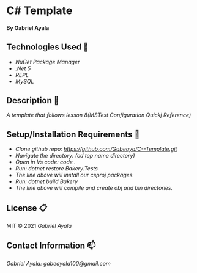 # C# Template 


#### By Gabriel Ayala

## Technologies Used :floppy_disk:
* _NuGet Package Manager_
* _.Net 5_
* _REPL_
* _MySQL_

## Description :page_with_curl:
_A template that follows lesson 8(MSTest Configuration Quickj Reference)_

## Setup/Installation Requirements :triangular_ruler:

* _Clone github repo: https://github.com/Gabeaya/C--Template.git_
* _Navigate the directory: (cd top name directory)_
* _Open in Vs code: code ._
* _Run: dotnet restore Bakery.Tests_
* _The line above will install our csproj packages._
* _Run: dotnet build Bakery_
* _The line above will compile and create obj and bin directories._

## License :clipboard:
MIT &copy; 2021 _Gabriel Ayala_
## Contact Information :mailbox:

_Gabriel Ayala:
gabeayala100@gmail.com_